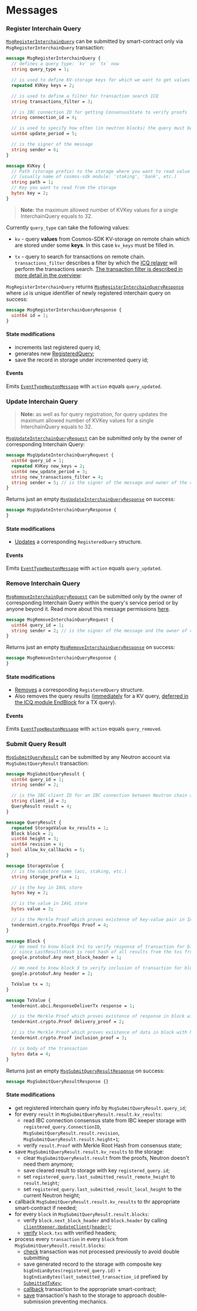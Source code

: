 # Messages

### Register Interchain Query

[`MsgRegisterInterchainQuery`](https://github.com/neutron-org/neutron/blob/v2.0.3/proto/interchainqueries/tx.proto#L23) can be submitted by smart-contract only via `MsgRegisterInterchainQuery` transaction:

```protobuf
message MsgRegisterInterchainQuery {
  // defines a query type: `kv` or `tx` now
  string query_type = 1;

  // is used to define KV-storage keys for which we want to get values from remote chain
  repeated KVKey keys = 2;

  // is used to define a filter for transaction search ICQ
  string transactions_filter = 3;

  // is IBC connection ID for getting ConsensusState to verify proofs
  string connection_id = 4;

  // is used to specify how often (in neutron blocks) the query must be updated
  uint64 update_period = 5;

  // is the signer of the message
  string sender = 6;
}

message KVKey {
  // Path (storage prefix) to the storage where you want to read value by key
  // (usually name of cosmos-sdk module: 'staking', 'bank', etc.)
  string path = 1;
  // Key you want to read from the storage
  bytes key = 2;
}
```

> **Note:** the maximum allowed number of KVKey values for a single InterchainQuery equals to 32.

Currently `query_type` can take the following values:
* `kv` - query **values** from Cosmos-SDK KV-storage on remote chain which are stored under some **keys**. In this case `kv_keys` must be filled in.

* `tx` - query to search for transactions on remote chain. `transactions_filter` describes a filter by which the [ICQ relayer](/relaying/icq-relayer) will perform the transactions search. [The transaction filter is described in more detail in the overview](/neutron/modules/interchain-queries/overview):

`MsgRegisterInterchainQuery` returns [`MsgRegisterInterchainQueryResponse`](https://github.com/neutron-org/neutron/blob/v2.0.3/proto/interchainqueries/tx.proto#L44) where `id` is unique identifier of newly registered interchain query on success:
```protobuf
message MsgRegisterInterchainQueryResponse { 
  uint64 id = 1; 
}
```

#### State modifications
* increments last registered query id;
* generates new [RegisteredQuery](https://github.com/neutron-org/neutron/blob/v2.0.3/proto/interchainqueries/genesis.proto#L11);
* save the record in storage under incremented query id;

#### Events
Emits [`EventTypeNeutonMessage`](/neutron/modules/interchain-queries/events#eventtypeneutronmessage) with `action` equals `query_updated`.

### Update Interchain Query

> **Note:** as well as for query registration, for query updates the maximum allowed number of KVKey values for a single InterchainQuery equals to 32.

[`MsgUpdateInterchainQueryRequest`](https://github.com/neutron-org/neutron/blob/v2.0.3/proto/interchainqueries/tx.proto#L114) can be submitted only by the owner of corresponding Interchain Query:
```protobuf
message MsgUpdateInterchainQueryRequest {
  uint64 query_id = 1;
  repeated KVKey new_keys = 2;
  uint64 new_update_period = 3;
  string new_transactions_filter = 4;
  string sender = 5; // is the signer of the message and owner of the corresponding ICQ
}
```

Returns just an empty [`MsgUpdateInterchainQueryResponse`](https://github.com/neutron-org/neutron/blob/v2.0.3/proto/interchainqueries/tx.proto#L121) on success:
```protobuf
message MsgUpdateInterchainQueryResponse {
}
```

#### State modifications
* [Updates](https://github.com/neutron-org/neutron/blob/v2.0.3/x/interchainqueries/keeper/msg_server.go#L144) a corresponding `RegisteredQuery` structure.

#### Events
Emits [`EventTypeNeutonMessage`](/neutron/modules/interchain-queries/events#eventtypeneutronmessage) with `action` equals `query_updated`.


### Remove Interchain Query

[`MsgRemoveInterchainQueryRequest`](https://github.com/neutron-org/neutron/blob/v2.0.3/proto/interchainqueries/tx.proto#L108) can be submitted only by the owner of corresponding Interchain Query within the query's service period or by anyone beyond it. Read more about this message permissions [here](/neutron/modules/interchain-queries/overview#query-creation-deposit).
```protobuf
message MsgRemoveInterchainQueryRequest {
  uint64 query_id = 1;
  string sender = 2; // is the signer of the message and the owner of corresponding ICQ
}
```

Returns just an empty [`MsgRemoveInterchainQueryResponse`](https://github.com/neutron-org/neutron/blob/v2.0.3/proto/interchainqueries/tx.proto#L112) on success:
```protobuf
message MsgRemoveInterchainQueryResponse {
}
```

#### State modifications
* [Removes](https://github.com/neutron-org/neutron/blob/v2.0.3/x/interchainqueries/keeper/keeper.go#L140) a corresponding `RegisteredQuery` structure.
* Also removes the query results ([immediately](https://github.com/neutron-org/neutron/blob/v2.0.3/x/interchainqueries/keeper/keeper.go#L144) for a KV query, [deferred in the ICQ module EndBlock](https://github.com/neutron-org/neutron/blob/v2.0.3/x/interchainqueries/module.go#L176) for a TX query).

#### Events
Emits [`EventTypeNeutonMessage`](/neutron/modules/interchain-queries/events#eventtypeneutronmessage) with `action` equals `query_removed`.


### Submit Query Result

[`MsgSubmitQueryResult`](https://github.com/neutron-org/neutron/blob/v2.0.3/proto/interchainqueries/tx.proto#L46) can be submitted by any Neutron account via `MsgSubmitQueryResult` transaction:

```protobuf
message MsgSubmitQueryResult {
  uint64 query_id = 1;
  string sender = 2;

  // is the IBC client ID for an IBC connection between Neutron chain and target chain (where the result was obtained from)
  string client_id = 3;
  QueryResult result = 4;
}

message QueryResult {
  repeated StorageValue kv_results = 1;
  Block block = 2;
  uint64 height = 3;
  uint64 revision = 4;
  bool allow_kv_callbacks = 5;
}

message StorageValue {
  // is the substore name (acc, staking, etc.)
  string storage_prefix = 1;

  // is the key in IAVL store
  bytes key = 2;

  // is the value in IAVL store
  bytes value = 3;

  // is the Merkle Proof which proves existence of key-value pair in IAVL storage
  tendermint.crypto.ProofOps Proof = 4;
}

message Block {
  // We need to know block X+1 to verify response of transaction for block X
  // since LastResultsHash is root hash of all results from the txs from the previous block
  google.protobuf.Any next_block_header = 1;

  // We need to know block X to verify inclusion of transaction for block X
  google.protobuf.Any header = 2;

  TxValue tx = 3;
}

message TxValue {
  tendermint.abci.ResponseDeliverTx response = 1;

  // is the Merkle Proof which proves existence of response in block with height next_block_header.Height
  tendermint.crypto.Proof delivery_proof = 2;

  // is the Merkle Proof which proves existence of data in block with height header.Height
  tendermint.crypto.Proof inclusion_proof = 3;

  // is body of the transaction
  bytes data = 4;
}
```

Returns just an empty [`MsgSubmitQueryResultResponse`](https://github.com/neutron-org/neutron/blob/v2.0.3/proto/interchainqueries/tx.proto#L106) on success:

```protobuf
message MsgSubmitQueryResultResponse {}
```

#### State modifications
* get registered interchain query info by `MsgSubmitQueryResult.query_id`;
* for every `result` in `MsgSubmitQueryResult.result.kv_results`:
  * read IBC connection consensus state from IBC keeper storage with `registered_query.ConnectionID`, `MsgSubmitQueryResult.result.revision`, `MsgSubmitQueryResult.result.height+1`;
  * verify `result.Proof` with Merkle Root Hash from consensus state;
* save `MsgSubmitQueryResult.result.kv_results` to the storage:
  * clear `MsgSubmitQueryResult.result` from the proofs, Neutron doesn't need them anymore;
  * save cleared result to storage with key `registered_query.id`;
  * set `registered_query.last_submitted_result_remote_height` to `result.height`;
  * set `registered_query.last_submitted_result_local_height` to the current Neutron height;
* callback `MsgSubmitQueryResult.result.kv_results` to thr appropriate smart-contract if needed;
* for every `block` in `MsgSubmitQueryResult.result.blocks`:
  * verify `block.next_block_header` and `block.header` by calling [`clientKeeper.UpdateClient(header)`](https://github.com/neutron-org/neutron/blob/v2.0.3/x/interchainqueries/keeper/process_block_results.go#L68);
  * [verify](https://github.com/neutron-org/neutron/blob/v2.0.3/x/interchainqueries/keeper/process_block_results.go#L167) `block.txs` with verified headers;
* process every `transaction` in every `block` from `MsgSubmitQueryResult.result.blocks`:
  * [check](https://github.com/neutron-org/neutron/blob/v1.0.4/x/interchainqueries/keeper/process_block_results.go#L134) transaction was not processed previously to avoid double submitting
  * save generated record to the storage with composite key `bigEndianBytes(registered_query.id) + bigEndianBytes(last_submitted_transaction_id` prefixed by [`SubmittedTxKey`](https://github.com/neutron-org/neutron/blob/v1.0.4/x/interchainqueries/types/keys.go#L37);
  * [callback](https://github.com/neutron-org/neutron/blob/v1.0.4/x/interchainqueries/keeper/process_block_results.go#L143) transaction to the appropriate smart-contract;
  * [save](https://github.com/neutron-org/neutron/blob/v1.0.4/x/interchainqueries/keeper/process_block_results.go#L150) transaction's hash to the storage to approach double-submission preventing mechanics.
